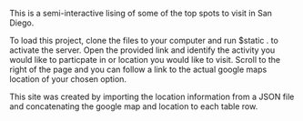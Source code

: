 This is a semi-interactive lising of some of the top spots to visit in San Diego. 

To load this project, clone the files to your computer and run $static . to activate the server. Open the provided link and identify the activity you would like to particpate in or location you would like to visit. Scroll to the right of the page and you can follow a link to the actual google maps location of your chosen option.

This site was created by importing the location information from a JSON file and concatenating the google map and location to each table row.